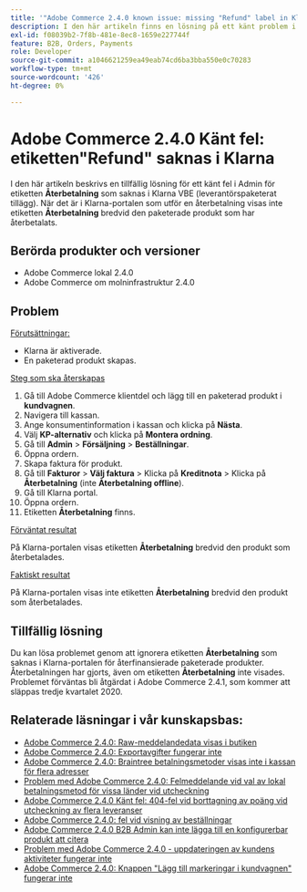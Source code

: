 ```yaml
---
title: '"Adobe Commerce 2.4.0 known issue: missing "Refund" label in Klarna'
description: I den här artikeln finns en lösning på ett känt problem i Admin för ett saknat **Refund**-märke i Klarna VBE (Vendor Bundled Extension). När det är i Klarna-portalen som gör en återbetalning visas inte etiketten **Refund** bredvid den paketerade produkten som har återbetalats.
exl-id: f08039b2-7f8b-481e-8ec8-1659e227744f
feature: B2B, Orders, Payments
role: Developer
source-git-commit: a1046621259ea49eab74cd6ba3bba550e0c70283
workflow-type: tm+mt
source-wordcount: '426'
ht-degree: 0%

---
```


# Adobe Commerce 2.4.0 Känt fel: etiketten&quot;Refund&quot; saknas i Klarna

I den här artikeln beskrivs en tillfällig lösning för ett känt fel i Admin för etiketten **Återbetalning** som saknas i Klarna VBE (leverantörspaketerat tillägg). När det är i Klarna-portalen som utför en återbetalning visas inte etiketten **Återbetalning** bredvid den paketerade produkt som har återbetalats.

## Berörda produkter och versioner

* Adobe Commerce lokal 2.4.0
* Adobe Commerce om molninfrastruktur 2.4.0

## Problem

<u>Förutsättningar:</u>

* Klarna är aktiverade.
* En paketerad produkt skapas.

<u>Steg som ska återskapas</u>

1. Gå till Adobe Commerce klientdel och lägg till en paketerad produkt i **kundvagnen**.
1. Navigera till kassan.
1. Ange konsumentinformation i kassan och klicka på **Nästa**.
1. Välj **KP-alternativ** och klicka på **Montera ordning**.
1. Gå till **Admin** > **Försäljning** > **Beställningar**.
1. Öppna ordern.
1. Skapa faktura för produkt.
1. Gå till **Fakturor** > **Välj faktura** > Klicka på **Kreditnota** > Klicka på **Återbetalning** (inte **Återbetalning offline**).
1. Gå till Klarna portal.
1. Öppna ordern.
1. Etiketten **Återbetalning** finns.

<u>Förväntat resultat</u>

På Klarna-portalen visas etiketten **Återbetalning** bredvid den produkt som återbetalades.

<u>Faktiskt resultat</u>

På Klarna-portalen visas inte etiketten **Återbetalning** bredvid den produkt som återbetalades.

## Tillfällig lösning

Du kan lösa problemet genom att ignorera etiketten **Återbetalning** som saknas i Klarna-portalen för återfinansierade paketerade produkter. Återbetalningen har gjorts, även om etiketten **Återbetalning** inte visades. Problemet förväntas bli åtgärdat i Adobe Commerce 2.4.1, som kommer att släppas tredje kvartalet 2020.

## Relaterade läsningar i vår kunskapsbas:

* [Adobe Commerce 2.4.0: Raw-meddelandedata visas i butiken](/help/troubleshooting/storefront/magento-2-4-0-issue-storefront-raw-message-data-display.md)
* [Adobe Commerce 2.4.0: Exportavgifter fungerar inte](/help/troubleshooting/miscellaneous/magento-2-4-0-known-issue-export-tax-rates-does-not-work.md)
* [Adobe Commerce 2.4.0: Braintree betalningsmetoder visas inte i kassan för flera adresser](/help/troubleshooting/payments/magento-2-4-0-braintree-not-in-multiple-addresses-checkout.md)
* [Problem med Adobe Commerce 2.4.0: Felmeddelande vid val av lokal betalningsmetod för vissa länder vid utcheckning](/help/troubleshooting/payments/magento-2-4-0-checkout-error-selecting-local-payments.md)
* [Adobe Commerce 2.4.0 Känt fel: 404-fel vid borttagning av poäng vid utcheckning av flera leveranser](/help/troubleshooting/storefront/magento-2-4-0-404-error-removing-rewards-points-on-multi-shipping-checkout.md)
* [Adobe Commerce 2.4.0: fel vid visning av beställningar](/help/troubleshooting/storefront/magento-2-4-0-known-issue-orders-display-error.md)
* [Adobe Commerce 2.4.0 B2B Admin kan inte lägga till en konfigurerbar produkt att citera](/help/troubleshooting/miscellaneous/magento-2-4-0-b2b-admin-can-t-add-configurable-product-to-quote.md)
* [Problem med Adobe Commerce 2.4.0 - uppdateringen av kundens aktiviteter fungerar inte](/help/troubleshooting/miscellaneous/magento-2-4-0-refresh-on-customer-activities-does-not-work.md)
* [Adobe Commerce 2.4.0: Knappen &quot;Lägg till markeringar i kundvagnen&quot; fungerar inte](/help/troubleshooting/miscellaneous/magento-2-4-0-add-selections-to-my-cart-does-not-work.md)

